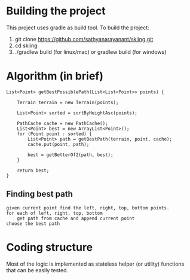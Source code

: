 # Building the project

This project uses gradle as build tool.
To build the project:

1. git clone https://github.com/sathyanarayanant/skiing.git
2. cd skiing
3. ./gradlew build (for linux/mac) or gradlew build (for windows)

# Algorithm (in brief)
    List<Point> getBestPossiblePath(List<List<Point>> points) {

        Terrain terrain = new Terrain(points);

        List<Point> sorted = sortByHeightAsc(points);

        PathCache cache = new PathCache();
        List<Point> best = new ArrayList<Point>();
        for (Point point : sorted) {
            List<Point> path = getBestPath(terrain, point, cache);
            cache.put(point, path);

            best = getBetterOf2(path, best);
        }

        return best;
    }


## Finding best path
    given current point find the left, right, top, bottom points.
    for each of left, right, top, bottom
        get path from cache and append current point
    choose the best path

# Coding structure
Most of the logic is implemented as stateless helper (or utility) functions that can be easily tested.